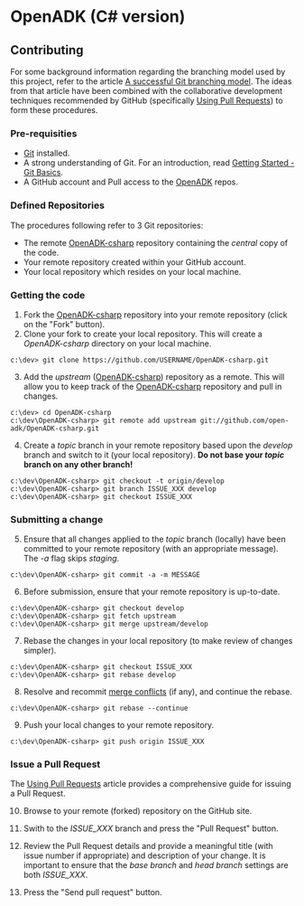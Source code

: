 OpenADK (C# version)
====================

Contributing
------------

For some background information regarding the branching model used by this project, refer to the article [A successful Git branching model][1]. The ideas from that article have been combined with the collaborative development techniques recommended by GitHub (specifically [Using Pull Requests][2]) to form these procedures.

### Pre-requisities ###

* [Git][3] installed.
* A strong understanding of Git. For an introduction, read [Getting Started - Git Basics][4].
* A GitHub account and Pull access to the [OpenADK][5] repos.

### Defined Repositories ###

The procedures following refer to 3 Git repositories:

* The remote [OpenADK-csharp][8] repository containing the _central_ copy of the code.
* Your remote repository created within your GitHub account.
* Your local repository which resides on your local machine.

### Getting the code ###

1. Fork the [OpenADK-csharp][8] repository into your remote repository (click on the "Fork" button).
2. Clone your fork to create your local repository. This will create a _OpenADK-csharp_ directory on your local machine.

```dos
c:\dev> git clone https://github.com/USERNAME/OpenADK-csharp.git
```

3. Add the _upstream_ ([OpenADK-csharp][8]) repository as a remote. This will allow you to keep track of the [OpenADK-csharp][8] repository and pull in changes.

```dos
c:\dev> cd OpenADK-csharp
c:\dev\OpenADK-csharp> git remote add upstream git://github.com/open-adk/OpenADK-csharp.git
```

4. Create a _topic_ branch in your remote repository based upon the _develop_ branch and switch to it (your local repository). __Do not base your _topic_ branch on any other branch!__

```dos
c:\dev\OpenADK-csharp> git checkout -t origin/develop
c:\dev\OpenADK-csharp> git branch ISSUE_XXX develop
c:\dev\OpenADK-csharp> git checkout ISSUE_XXX
```

### Submitting a change ###

5. Ensure that all changes applied to the _topic_ branch (locally) have been committed to your remote repository (with an appropriate message). The _-a_ flag skips _staging_.

```dos
c:\dev\OpenADK-csharp> git commit -a -m MESSAGE
```

6. Before submission, ensure that your remote repository is up-to-date.

```dos
c:\dev\OpenADK-csharp> git checkout develop
c:\dev\OpenADK-csharp> git fetch upstream
c:\dev\OpenADK-csharp> git merge upstream/develop
```

7. Rebase the changes in your local repository (to make review of changes simpler).

```dos
c:\dev\OpenADK-csharp> git checkout ISSUE_XXX
c:\dev\OpenADK-csharp> git rebase develop
```

8. Resolve and recommit [merge conflicts][7] (if any), and continue the rebase.

```dos
c:\dev\OpenADK-csharp> git rebase --continue
```

9. Push your local changes to your remote repository.

```dos
c:\dev\OpenADK-csharp> git push origin ISSUE_XXX
```

### Issue a Pull Request ###

The [Using Pull Requests][2] article provides a comprehensive guide for issuing a Pull Request.

10. Browse to your remote (forked) repository on the GitHub site.

11. Swith to the _ISSUE_XXX_ branch and press the "Pull Request" button.

12. Review the Pull Request details and provide a meaningful title (with issue number if appropriate) and description of your change. It is important to ensure that the _base branch_ and _head branch_ settings are both _ISSUE_XXX_.

13. Press the "Send pull request" button.

[1]: http://nvie.com/posts/a-successful-git-branching-model
[2]: https://help.github.com/articles/using-pull-requests
[3]: http://git-scm.com/downloads
[4]: http://git-scm.com/book/en/Getting-Started-Git-Basics
[5]: https://github.com/organizations/open-adk
[6]: forkButton.png "Fork"
[7]: http://git-scm.com/book/en/Git-Branching-Basic-Branching-and-Merging#Basic-Merge-Conflicts
[8]: https://github.com/open-adk/OpenADK-csharp
[9]: http://symfony.com/doc/current/contributing/code/patches.html

